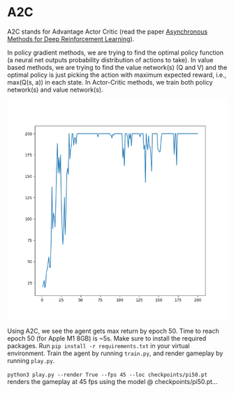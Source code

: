 # A2C

A2C stands for Advantage Actor Critic (read the paper [Asynchronous Methods for Deep Reinforcement Learning](https://arxiv.org/abs/1602.01783v2)).

In policy gradient methods, we are trying to find the optimal policy function (a neural net outputs probability distribution of actions to take). In value based methods, we are trying to find the value network(s) (Q and V) and the optimal policy is just picking the action with maximum expected reward, i.e., max(Q(s, a)) in each state. In Actor-Critic methods, we train both policy network(s) and value network(s).

![](returns.png)

Using A2C, we see the agent gets max return by epoch 50. Time to reach epoch 50 (for Apple M1 8GB) is ~5s. Make sure to install the required packages. Run `pip install -r requirements.txt` in your virtual environment. Train the agent by running `train.py`, and render gameplay by running `play.py`. 

`python3 play.py --render True --fps 45 --loc checkpoints/pi50.pt` renders the gameplay at 45 fps using the model @ checkpoints/pi50.pt...
